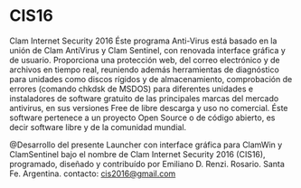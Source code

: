 # CIS16
Clam Internet Security 2016
Éste programa Anti-Virus está basado en la unión de Clam AntiVirus y Clam Sentinel, con renovada interface gráfica y de usuario.
Proporciona una protección web, del correo electrónico y de archivos en tiempo real, reuniendo además herramientas de diagnóstico para unidades como discos rígidos y de almacenamiento, comprobación de errores (comando chkdsk de MSDOS) para diferentes unidades e instaladores de software gratuito de las principales marcas del mercado antivirus, en sus versiones Free de libre descarga y uso no comercial. 
Éste software pertenece a un proyecto Open Source o de código abierto, es decir software libre y de la comunidad mundial.

@Desarrollo del presente Launcher con interface gráfica para ClamWin y ClamSentinel bajo el nombre de Clam Internet Security 2016 (CIS16), programado, diseñado y contribuído por Emiliano D. Renzi.
Rosario. Santa Fe. Argentina.
contacto: cis2016@gmail.com
